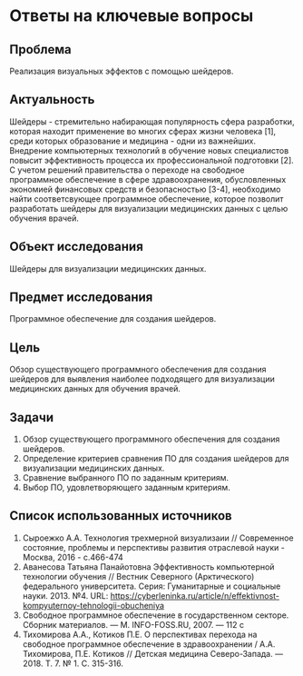 # Ответы на ключевые вопросы
## Проблема
Реализация визуальных эффектов с помощью шейдеров.

## Актуальность
Шейдеры - стремительно набирающая популярность сфера разработки, которая находит применение во многих сферах жизни человека [1], среди которых образование и медицина - одни из важнейших. Внедрение компьютерных технологий в обучение новых специалистов повысит эффективность процесса их профессиональной подготовки [2]. 
С учетом решений правительства о переходе на свободное программное обеспечение в сфере здравоохранения, обусловленных экономией финансовых средств и безопасностью [3-4], необходимо найти соответсвующее программное обеспечение, которое позволит разработать шейдеры для визуализации медицинских данных с целью обучения врачей.


## Объект исследования
Шейдеры для визуализации медицинских данных.

## Предмет исследования
Программное обеспечение для создания шейдеров.

## Цель
Обзор существующего программного обеспечения для создания шейдеров для выявления наиболее подходящего для визуализации медицинских данных для обучения врачей.

## Задачи
1. Обзор существующего программного обеспечения для создания шейдеров.
2. Определение критериев сравнения ПО для создания шейдеров для визуализации медицинских данных.
3. Сравнение выбранного ПО по заданным критериям.
4. Выбор ПО, удовлетворяющего заданным критериям.

## Список использованных источников
1. Сыроежко А.А. Технология трехмерной визуализаии // Современное состояние, проблемы и перспективы развития отраслевой науки - Москва, 2016 - с.466-474
2. Аванесова Татьяна Панайотовна Эффективность компьютерной технологии обучения // Вестник Северного (Арктического) федерального университета. Серия: Гуманитарные и социальные науки. 2013. №4. URL: https://cyberleninka.ru/article/n/effektivnost-kompyuternoy-tehnologii-obucheniya
3. Свободное программное обеспечение в государственном секторе. Сборник материалов. — М. INFO-FOSS.RU, 2007. — 112 с
4. Тихомирова А.А., Котиков П.Е. О перспективах перехода на свободное программное обеспечение в здравоохранении / А.А. Тихомирова, П.Е. Котиков // Детская медицина Северо-Запада. — 2018. Т. 7. № 1. С. 315-316.
